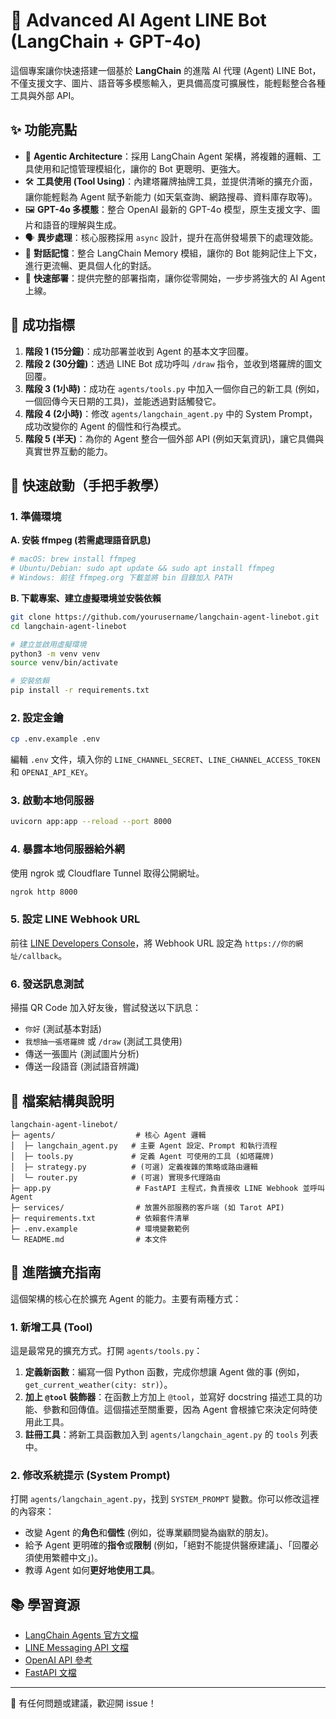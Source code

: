 # 🤖 Advanced AI Agent LINE Bot (LangChain + GPT-4o)

這個專案讓你快速搭建一個基於 **LangChain** 的進階 AI 代理 (Agent) LINE Bot，不僅支援文字、圖片、語音等多模態輸入，更具備高度可擴展性，能輕鬆整合各種工具與外部 API。

## ✨ 功能亮點

- 🧠 **Agentic Architecture**：採用 LangChain Agent 架構，將複雜的邏輯、工具使用和記憶管理模組化，讓你的 Bot 更聰明、更強大。
- 🛠️ **工具使用 (Tool Using)**：內建塔羅牌抽牌工具，並提供清晰的擴充介面，讓你能輕鬆為 Agent 賦予新能力 (如天氣查詢、網路搜尋、資料庫存取等)。
- 🖼️ **GPT-4o 多模態**：整合 OpenAI 最新的 GPT-4o 模型，原生支援文字、圖片和語音的理解與生成。
- 🗣️ **異步處理**：核心服務採用 `async` 設計，提升在高併發場景下的處理效能。
- 📝 **對話記憶**：整合 LangChain Memory 模組，讓你的 Bot 能夠記住上下文，進行更流暢、更具個人化的對話。
- 🚀 **快速部署**：提供完整的部署指南，讓你從零開始，一步步將強大的 AI Agent 上線。

## 🎯 成功指標

1. **階段 1 (15分鐘)**：成功部署並收到 Agent 的基本文字回覆。
2. **階段 2 (30分鐘)**：透過 LINE Bot 成功呼叫 `/draw` 指令，並收到塔羅牌的圖文回覆。
3. **階段 3 (1小時)**：成功在 `agents/tools.py` 中加入一個你自己的新工具 (例如，一個回傳今天日期的工具)，並能透過對話觸發它。
4. **階段 4 (2小時)**：修改 `agents/langchain_agent.py` 中的 System Prompt，成功改變你的 Agent 的個性和行為模式。
5. **階段 5 (半天)**：為你的 Agent 整合一個外部 API (例如天氣資訊)，讓它具備與真實世界互動的能力。

## 🚀 快速啟動（手把手教學）

### 1. 準備環境

**A. 安裝 ffmpeg (若需處理語音訊息)**
```bash
# macOS: brew install ffmpeg
# Ubuntu/Debian: sudo apt update && sudo apt install ffmpeg
# Windows: 前往 ffmpeg.org 下載並將 bin 目錄加入 PATH
```

**B. 下載專案、建立虛擬環境並安裝依賴**
```bash
git clone https://github.com/yourusername/langchain-agent-linebot.git
cd langchain-agent-linebot

# 建立並啟用虛擬環境
python3 -m venv venv
source venv/bin/activate

# 安裝依賴
pip install -r requirements.txt
```

### 2. 設定金鑰

```bash
cp .env.example .env
```
編輯 `.env` 文件，填入你的 `LINE_CHANNEL_SECRET`、`LINE_CHANNEL_ACCESS_TOKEN` 和 `OPENAI_API_KEY`。

### 3. 啟動本地伺服器

```bash
uvicorn app:app --reload --port 8000
```

### 4. 暴露本地伺服器給外網

使用 ngrok 或 Cloudflare Tunnel 取得公開網址。
```bash
ngrok http 8000
```

### 5. 設定 LINE Webhook URL

前往 [LINE Developers Console](https://developers.line.biz/console/)，將 Webhook URL 設定為 `https://你的網址/callback`。

### 6. 發送訊息測試

掃描 QR Code 加入好友後，嘗試發送以下訊息：
- `你好` (測試基本對話)
- `我想抽一張塔羅牌` 或 `/draw` (測試工具使用)
- 傳送一張圖片 (測試圖片分析)
- 傳送一段語音 (測試語音辨識)

## 📁 檔案結構與說明

```
langchain-agent-linebot/
├─ agents/                  # 核心 Agent 邏輯
│  ├─ langchain_agent.py   # 主要 Agent 設定、Prompt 和執行流程
│  ├─ tools.py             # 定義 Agent 可使用的工具 (如塔羅牌)
│  ├─ strategy.py          # (可選) 定義複雜的策略或路由邏輯
│  └─ router.py            # (可選) 實現多代理路由
├─ app.py                   # FastAPI 主程式，負責接收 LINE Webhook 並呼叫 Agent
├─ services/                # 放置外部服務的客戶端 (如 Tarot API)
├─ requirements.txt         # 依賴套件清單
├─ .env.example             # 環境變數範例
└─ README.md                # 本文件
```

## 🔧 進階擴充指南

這個架構的核心在於擴充 Agent 的能力。主要有兩種方式：

### 1. 新增工具 (Tool)

這是最常見的擴充方式。打開 `agents/tools.py`：
1.  **定義新函數**：編寫一個 Python 函數，完成你想讓 Agent 做的事 (例如，`get_current_weather(city: str)`）。
2.  **加上 `@tool` 裝飾器**：在函數上方加上 `@tool`，並寫好 docstring 描述工具的功能、參數和回傳值。這個描述至關重要，因為 Agent 會根據它來決定何時使用此工具。
3.  **註冊工具**：將新工具函數加入到 `agents/langchain_agent.py` 的 `tools` 列表中。

### 2. 修改系統提示 (System Prompt)

打開 `agents/langchain_agent.py`，找到 `SYSTEM_PROMPT` 變數。你可以修改這裡的內容來：
-   改變 Agent 的**角色**和**個性** (例如，從專業顧問變為幽默的朋友)。
-   給予 Agent 更明確的**指令**或**限制** (例如，「絕對不能提供醫療建議」、「回覆必須使用繁體中文」)。
-   教導 Agent 如何**更好地使用工具**。

## 📚 學習資源

- [LangChain Agents 官方文檔](https://python.langchain.com/docs/modules/agents/)
- [LINE Messaging API 文檔](https://developers.line.biz/en/docs/messaging-api/)
- [OpenAI API 參考](https://platform.openai.com/docs/api-reference)
- [FastAPI 文檔](https://fastapi.tiangolo.com/)

---

🤝 有任何問題或建議，歡迎開 issue！
